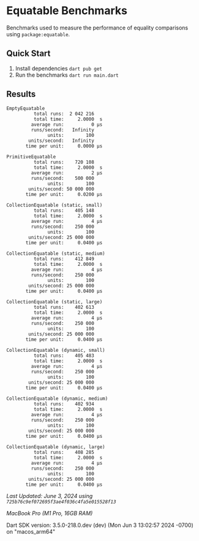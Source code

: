 # Equatable Benchmarks

Benchmarks used to measure the performance of equality comparisons using `package:equatable`.

## Quick Start

1. Install dependencies
   `dart pub get`
1. Run the benchmarks
   `dart run main.dart`

## Results

```
EmptyEquatable
          total runs:  2 042 216
          total time:     2.0000  s
         average run:          0 μs
         runs/second:   Infinity
               units:        100
        units/second:   Infinity
       time per unit:     0.0000 μs

PrimitiveEquatable
          total runs:    720 108
          total time:     2.0000  s
         average run:          2 μs
         runs/second:    500 000
               units:        100
        units/second: 50 000 000
       time per unit:     0.0200 μs

CollectionEquatable (static, small)
          total runs:    405 148
          total time:     2.0000  s
         average run:          4 μs
         runs/second:    250 000
               units:        100
        units/second: 25 000 000
       time per unit:     0.0400 μs

CollectionEquatable (static, medium)
          total runs:    412 849
          total time:     2.0000  s
         average run:          4 μs
         runs/second:    250 000
               units:        100
        units/second: 25 000 000
       time per unit:     0.0400 μs

CollectionEquatable (static, large)
          total runs:    402 613
          total time:     2.0000  s
         average run:          4 μs
         runs/second:    250 000
               units:        100
        units/second: 25 000 000
       time per unit:     0.0400 μs

CollectionEquatable (dynamic, small)
          total runs:    405 483
          total time:     2.0000  s
         average run:          4 μs
         runs/second:    250 000
               units:        100
        units/second: 25 000 000
       time per unit:     0.0400 μs

CollectionEquatable (dynamic, medium)
          total runs:    402 934
          total time:     2.0000  s
         average run:          4 μs
         runs/second:    250 000
               units:        100
        units/second: 25 000 000
       time per unit:     0.0400 μs

CollectionEquatable (dynamic, large)
          total runs:    408 285
          total time:     2.0000  s
         average run:          4 μs
         runs/second:    250 000
               units:        100
        units/second: 25 000 000
       time per unit:     0.0400 μs
```

_Last Updated: June 3, 2024 using `725b76c9ef072695f3ae4f036c4fa5e015528f13`_

_MacBook Pro (M1 Pro, 16GB RAM)_

Dart SDK version: 3.5.0-218.0.dev (dev) (Mon Jun 3 13:02:57 2024 -0700) on "macos_arm64"
